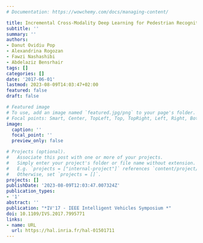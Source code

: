 ```yaml
---
# Documentation: https://wowchemy.com/docs/managing-content/

title: Incremental Cross-Modality Deep Learning for Pedestrian Recognition
subtitle: ''
summary: ''
authors:
- Danut Ovidiu Pop
- Alexandrina Rogozan
- Fawzi Nashashibi
- Abdelaziz Bensrhair
tags: []
categories: []
date: '2017-06-01'
lastmod: 2023-08-09T14:03:47+02:00
featured: false
draft: false

# Featured image
# To use, add an image named `featured.jpg/png` to your page's folder.
# Focal points: Smart, Center, TopLeft, Top, TopRight, Left, Right, BottomLeft, Bottom, BottomRight.
image:
  caption: ''
  focal_point: ''
  preview_only: false

# Projects (optional).
#   Associate this post with one or more of your projects.
#   Simply enter your project's folder or file name without extension.
#   E.g. `projects = ["internal-project"]` references `content/project/deep-learning/index.md`.
#   Otherwise, set `projects = []`.
projects: []
publishDate: '2023-08-09T12:03:47.007324Z'
publication_types:
- '1'
abstract: ''
publication: "*IV'17 - IEEE Intelligent Vehicles Symposium *"
doi: 10.1109/IVS.2017.7995771
links:
- name: URL
  url: https://hal.inria.fr/hal-01501711
---
```

